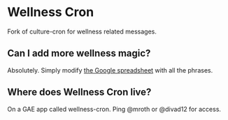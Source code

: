 
Wellness Cron
=============

Fork of culture-cron for wellness related messages.


Can I add more wellness magic?
------------------------------

Absolutely. Simply modify [the Google spreadsheet] with all the phrases.

[the Google spreadsheet]: https://docs.google.com/a/khanacademy.org/spreadsheets/d/1X3V3kSvqlOX4rj6w1NDagkXNrahRxb0iBSWmSne78vk/edit?usp=sharing


Where does Wellness Cron live?
-------------------------------------------

On a GAE app called wellness-cron.  Ping @mroth or @divad12 for access.
